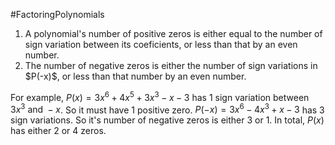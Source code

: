 #FactoringPolynomials 
<ol>
<li> A polynomial's number of positive zeros is either equal to the number of sign variation between its coeficients, or less than that by an even number.

<li> The number of negative zeros is either the number of sign variations in $P(-x)$, or less than that number by an even number.
</ol>


For example, $P(x)=3x^6+4x^5+3x^3-x-3$ has 1 sign variation between $3x^3 \ \text{and} \ -x$. So it must have 1 positive zero. $P(-x)=3x^6-4x^3+x-3$ has 3 sign variations. So it's number of negative zeros is either 3 or 1. In total, $P(x)$ has either 2 or 4 zeros.